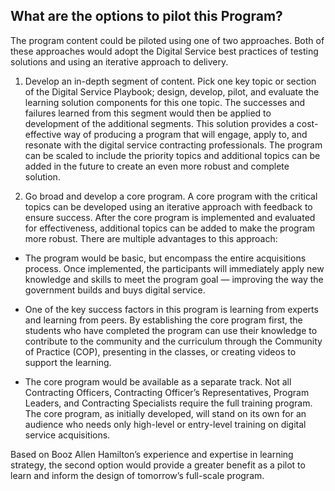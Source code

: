 ## What are the options to pilot this Program?

The program content could be piloted using one of two approaches. Both of these approaches would adopt the Digital Service best practices of testing solutions and using an iterative approach to delivery.

1) Develop an in-depth segment of content. Pick one key topic or section of the Digital Service Playbook; design, develop, pilot, and evaluate the learning solution components for this one topic. The successes and failures learned from this segment would then be applied to development of the additional segments. This solution provides a cost-effective way of producing a program that will engage, apply to, and resonate with the digital service contracting professionals. The program can be scaled to include the priority topics and additional topics can be added in the future to create an even more robust and complete solution.

2) Go broad and develop a core program. A core program with the critical topics can be developed using an iterative approach with feedback to ensure success. After the core program is implemented and evaluated for effectiveness, additional topics can be added to make the program more robust. There are multiple advantages to this approach:

 - The program would be basic, but encompass the entire acquisitions process.
Once implemented, the participants will immediately apply new knowledge and skills to meet the program goal — improving the way the government builds and buys digital service.

 - One of the key success factors in this program is learning from experts and learning from peers. By establishing the core program first, the students who have completed the program can use their knowledge to contribute to the community and the curriculum through the Community of Practice (COP), presenting in the classes, or creating videos to support the learning.
 - The core program would be available as a separate track. Not all Contracting Officers, Contracting Officer’s Representatives, Program Leaders, and Contracting Specialists require the full training program. The core program, as initially developed, will stand on its own for an audience who needs only high-level or entry-level training on digital service acquisitions.

Based on Booz Allen Hamilton’s experience and expertise in learning strategy, the second option would provide a greater benefit as a pilot to learn and inform the design of tomorrow’s full-scale program.
